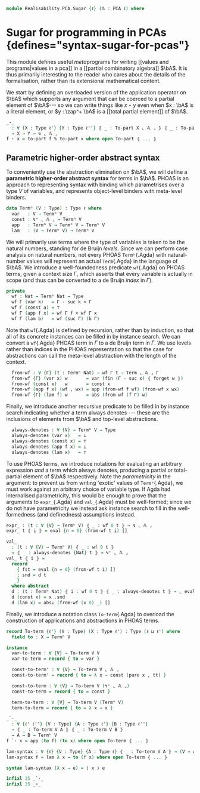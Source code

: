 <!--
```agda
open import 1Lab.Prelude

open import Data.Partial.Total
open import Data.Partial.Base
open import Data.Fin.Base hiding (_<_ ; _≤_)
open import Data.Nat.Base
open import Data.Vec.Base
open import Data.Irr

open import Realisability.PCA
```
-->

```agda
module Realisability.PCA.Sugar {ℓ} (𝔸 : PCA ℓ) where
```

<!--
```agda
private variable
  ℓ' ℓ'' : Level

open PCA 𝔸 public
```
-->

# Sugar for programming in PCAs {defines="syntax-sugar-for-pcas"}

This module defines useful *meta*programs for writing [[values and
programs|values in a pca]] in a [[partial combinatory algebra]] $\bA$.
It is thus primarily interesting to the reader who cares about the
details of the formalisation, rather than its extensional mathematical
content.

We start by defining an overloaded version of the application operator
on $\bA$ which supports any argument that can be coerced to a partial
element of $\bA$--- so we can write things like $x \star y$ even when $x
: \bA$ is a literal element, or $y : \zap^+ \bA$ is a [[total partial
element]] of $\bA$.

```agda
_⋆_
  : ∀ {X : Type ℓ'} {Y : Type ℓ''} ⦃ _ : To-part X ⌞ 𝔸 ⌟ ⦄ ⦃ _ : To-part Y ⌞ 𝔸 ⌟ ⦄
  → X → Y → ↯ ⌞ 𝔸 ⌟
f ⋆ x = to-part f % to-part x where open To-part ⦃ ... ⦄
```

## Parametric higher-order abstract syntax

To conveniently use the abstraction elimination on $\bA$, we will define
a **parametric higher-order abstract syntax** for terms in $\bA$. PHOAS
is an approach to representing syntax with binding which parametrises
over a type $V$ of variables, and represents object-level binders with
meta-level binders.

```agda
data Termʰ (V : Type) : Type ℓ where
  var   : V → Termʰ V
  const : ↯⁺ ⌞ 𝔸 ⌟ → Termʰ V
  app   : Termʰ V → Termʰ V → Termʰ V
  lam   : (V → Termʰ V) → Termʰ V
```

We will primarily use terms where the type of variables is taken to be
the natural numbers, standing for de Bruijn *levels*. Since we can
perform case analysis on natural numbers, not every PHOAS `Termʰ`{.Agda}
with natural-number values will represent an actual `Term`{.Agda} in the
language of $\bA$. We introduce a well-foundedness predicate `wf`{.Agda}
on PHOAS terms, given a context size $\Gamma$, which asserts that every
variable is actually in scope (and thus can be converted to a de Bruijn
*index* in $\Gamma$).

```agda
private
  wf : Nat → Termʰ Nat → Type
  wf Γ (var k)   = Γ - suc k < Γ
  wf Γ (const a) = ⊤
  wf Γ (app f x) = wf Γ f × wf Γ x
  wf Γ (lam b)   = wf (suc Γ) (b Γ)
```

Note that `wf`{.Agda} is defined by recursion, rather than by induction,
so that all of its concrete instances can be filled in by instance
search. We can convert a `wf`{.Agda} PHOAS term in $\Gamma$ to a de
Bruijn term in $\Gamma$. We use levels rather than indices in the PHOAS
representation so that the case for abstractions can call the meta-level
abstraction with the length of the context.

```agda
  from-wf : ∀ {Γ} (t : Termʰ Nat) → wf Γ t → Term ⌞ 𝔸 ⌟ Γ
  from-wf {Γ} (var x) w       = var (fin (Γ - suc x) ⦃ forget w ⦄)
  from-wf (const x)   w       = const x
  from-wf (app f x) (wf , wx) = app (from-wf f wf) (from-wf x wx)
  from-wf {Γ} (lam f) w       = abs (from-wf (f Γ) w)
```

Finally, we introduce another recursive predicate to be filled in by
instance search indicating whether a term always denotes --- these are
the inclusions of elements from $\bA$ and top-level abstractions.

```agda
  always-denotes : ∀ {V} → Termʰ V → Type
  always-denotes (var x)   = ⊥
  always-denotes (const x) = ⊤
  always-denotes (app f x) = ⊥
  always-denotes (lam x)   = ⊤
```

To use PHOAS terms, we introduce notations for evaluating an arbitrary
expression *and* a term which always denotes, producing a partial or
total-partial element of $\bA$ respectively. Note the *parametricity* in
the argument: to prevent us from writing 'exotic' values of
`Termʰ`{.Agda}, we must work against an arbitrary choice of variable
type. If Agda had internalised parametricity, this would be enough to
prove that the arguments to `expr_`{.Agda} and `val_`{.Agda} must be
well-formed; since we do not have parametricity we instead ask instance
search to fill in the well-formedness (and definedness) assumptions
instead.

```agda
expr_ : (t : ∀ {V} → Termʰ V) ⦃ _ : wf 0 t ⦄ → ↯ ⌞ 𝔸 ⌟
expr_ t ⦃ i ⦄ = eval {n = 0} (from-wf t i) []

val_
  : (t : ∀ {V} → Termʰ V) ⦃ _ : wf 0 t ⦄
  → ⦃ _ : always-denotes {Nat} t ⦄ → ↯⁺ ⌞ 𝔸 ⌟
val_ t ⦃ i ⦄ =
  record
    { fst = eval {n = 0} (from-wf t i) []
    ; snd = d t
    }
  where abstract
  d : (t : Termʰ Nat) ⦃ i : wf 0 t ⦄ ⦃ _ : always-denotes t ⦄ → ⌞ eval {n = 0} (from-wf t i) [] ⌟
  d (const x) = x .snd
  d (lam x) = abs↓ (from-wf (x 0) _) []
```

Finally, we introduce a notation class `To-term`{.Agda} to overload the
construction of applications and abstractions in PHOAS terms.

```agda
record To-term {ℓ'} (V : Type) (X : Type ℓ') : Type (ℓ ⊔ ℓ') where
  field to : X → Termʰ V

instance
  var-to-term : ∀ {V} → To-term V V
  var-to-term = record { to = var }

  const-to-term' : ∀ {V} → To-term V ⌞ 𝔸 ⌟
  const-to-term' = record { to = λ x → const (pure x , tt) }

  const-to-term : ∀ {V} → To-term V (↯⁺ ⌞ 𝔸 ⌟)
  const-to-term = record { to = const }

  term-to-term : ∀ {V} → To-term V (Termʰ V)
  term-to-term = record { to = λ x → x }

_`·_
  : ∀ {ℓ' ℓ''} {V : Type} {A : Type ℓ'} {B : Type ℓ''}
  → ⦃ _ : To-term V A ⦄ ⦃ _ : To-term V B ⦄
  → A → B → Termʰ V
f `· x = app (to f) (to x) where open To-term ⦃ ... ⦄

lam-syntax : ∀ {ℓ} {V : Type} {A : Type ℓ} ⦃ _ : To-term V A ⦄ → (V → A) → Termʰ V
lam-syntax f = lam λ x → to (f x) where open To-term ⦃ ... ⦄

syntax lam-syntax (λ x → e) = ⟨ x ⟩ e

infixl 25 _`·_
infixl 35 _⋆_
```
